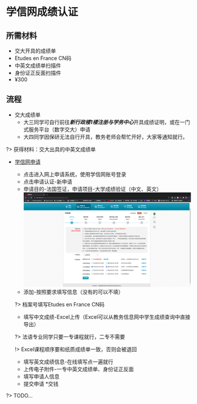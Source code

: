 # 学信网成绩认证

## 所需材料

* 交大开具的成绩单
* Etudes en France CN码
* 中英文成绩单扫描件
* 身份证正反面扫描件
* ¥300

## 流程

* 交大成绩单
  * 大三同学可自行前往***新行政楼1楼注册与学务中心***开具成绩证明，或在一门式服务平台（数字交大）申请
  * 大四同学因保研无法自行开具，教务老师会帮忙开好，大家等通知就行。

?> 获得材料：交大出具的中英文成绩单

* [学信网申请](http://www.chsi.com.cn/wssq/)
  * 点击进入网上申请系统，使用学信网账号登录
  * 点击申请认证-新申请
  * 申请目的-法国签证，申请项目-大学成绩验证（中文、英文）
![大学成绩验证](./学信网成绩认证/大学成绩验证.png)
  * 添加-按照要求填写信息（没有的可以不填）

  ?> 档案号填写Etudes en France CN码

  * 填写中文成绩-Excel上传（Excel可以从教务信息网中学生成绩查询中直接导出）  

  ?> 法语专业同学只要一专课程就行，二专不需要

  !> Excel课程顺序要和纸质成绩单一致，否则会被退回

  * 填写英文成绩信息-在线填写点一遍就行
  * 上传电子附件-一专中英文成绩单、身份证正反面
  * 填写申请人信息
  * 提交申请
  *交钱

?> TODO...
